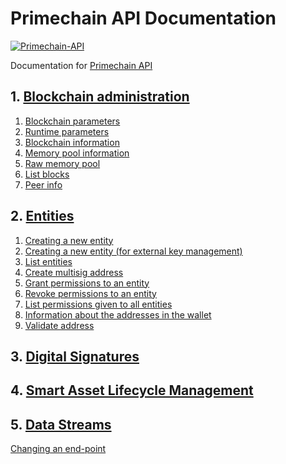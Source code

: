 # Primechain API Documentation

[![Primechain-API](https://img.shields.io/badge/Built%20on-Primechain--API-blue.svg)](https://www.apache.org/licenses/LICENSE-2.0)

Documentation for [Primechain API](https://github.com/Primechain/primechain-api)

## 1. [Blockchain administration](https://github.com/Primechain/primechain-api-docs/blob/master/docs/Blockchain%20administration.MD)
1. [Blockchain parameters](https://github.com/Primechain/primechain-api-docs/blob/master/docs/Blockchain%20administration.MD#1-blockchain-parameters)
2. [Runtime parameters](https://github.com/Primechain/primechain-api-docs/blob/master/docs/Blockchain%20administration.MD#2-runtime-parameters)
3. [Blockchain information](https://github.com/Primechain/primechain-api-docs/blob/master/docs/Blockchain%20administration.MD#3-blockchain-information)
4. [Memory pool information](https://github.com/Primechain/primechain-api-docs/blob/master/docs/Blockchain%20administration.MD#4-memory-pool-information)
5. [Raw memory pool](https://github.com/Primechain/primechain-api-docs/blob/master/docs/Blockchain%20administration.MD#5-raw-memory-pool)
6. [List blocks](https://github.com/Primechain/primechain-api-docs/blob/master/docs/Blockchain%20administration.MD#6-list-blocks)
7. [Peer info](https://github.com/Primechain/primechain-api-docs/blob/master/docs/Blockchain%20administration.MD#7-peer-info)

## 2. [Entities](https://github.com/Primechain/primechain-api-docs/blob/master/docs/Entities.MD)
1. [Creating a new entity](https://github.com/Primechain/primechain-api-docs/blob/master/docs/Entities.MD#1-creating-a-new-entity)
2. [Creating a new entity (for external key management)](https://github.com/Primechain/primechain-api-docs/blob/master/docs/Entities.MD#2-creating-a-new-entity-for-external-key-management)
3. [List entities](https://github.com/Primechain/primechain-api-docs/blob/master/docs/Entities.MD#3-list-entities)
4. [Create multisig address](https://github.com/Primechain/primechain-api-docs/blob/master/docs/Entities.MD#4-create-multisig-address)
5. [Grant permissions to an entity](https://github.com/Primechain/primechain-api-docs/blob/master/docs/Entities.MD#5-grant-permissions-to-an-entity)
6. [Revoke permissions to an entity](https://github.com/Primechain/primechain-api-docs/blob/master/docs/Entities.MD#6-revoke-permissions-to-an-entity)
7. [List permissions given to all entities](https://github.com/Primechain/primechain-api-docs/blob/master/docs/Entities.MD#7-list-permissions-given-to-all-entities)
8. [Information about the addresses in the wallet](https://github.com/Primechain/primechain-api-docs/blob/master/docs/Entities.MD#8-information-about-the-addresses-in-the-wallet)
9. [Validate address](https://github.com/Primechain/primechain-api-docs/blob/master/docs/Entities.MD#9-validate-address)


## 3. [Digital Signatures](https://github.com/Primechain/primechain-api-docs/blob/master/docs/Digital%20signatures.MD)
## 4. [Smart Asset Lifecycle Management](https://github.com/Primechain/primechain-api-docs/blob/master/docs/Smart%20Asset%20Lifecycle%20Management.MD)
## 5. [Data Streams](https://github.com/Primechain/primechain-api-docs/blob/master/docs/Data%20streams.MD)

[Changing an end-point](https://github.com/Primechain/primechain-api-docs/blob/master/docs/Changing%20an%20end-point.MD)
